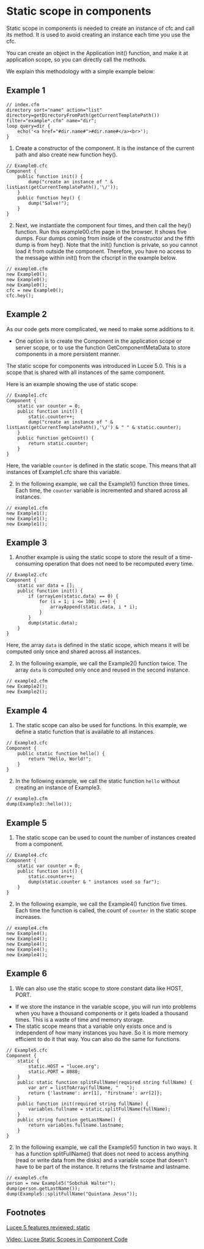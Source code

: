 <!--
{
  "title": "Static scope in components",
  "id": "static_scope",
  "categories": [
    "component",
    "scopes",
    "static"
  ],
  "description": "Static scope in components is needed to create an instance of cfc and call its method.",
  "keywords": [
    "Static scope",
    "Components",
    "Lucee",
    "Application scope",
    "Server scope",
    "GetComponentMetaData"
  ]
}
-->
# Static scope in components

Static scope in components is needed to create an instance of cfc and call its method. It is used to avoid creating an instance each time you use the cfc.

You can create an object in the Application init() function, and make it at application scope, so you can directly call the methods.

We explain this methodology with a simple example below:

## Example 1

```luceescript
// index.cfm
directory sort="name" action="list" directory=getDirectoryFromPath(getCurrentTemplatePath()) filter="example*.cfm" name="dir";
loop query=dir {
    echo('<a href="#dir.name#">#dir.name#</a><br>');
}
```

1) Create a constructor of the component. It is the instance of the current path and also create new function hey().

```luceescript
// Example0.cfc
Component {
    public function init() {
        dump("create an instance of " & listLast(getCurrentTemplatePath(),'\/'));
    }
    public function hey() {
        dump("Salve!");
    }
}
```

2) Next, we instantiate the component four times, and then call the hey() function. Run this example00.cfm page in the browser. It shows five dumps. Four dumps coming from inside of the constructor and the fifth dump is from hey(). Note that the init() function is private, so you cannot load it from outside the component. Therefore, you have no access to the message within init() from the cfscript in the example below.

```luceescript
// example0.cfm
new Example0();
new Example0();
new Example0();
cfc = new Example0();
cfc.hey();
```

## Example 2

As our code gets more complicated, we need to make some additions to it.

* One option is to create the Component in the application scope or server scope, or to use the function GetComponentMetaData to store components in a more persistent manner.

The static scope for components was introduced in Lucee 5.0. This is a scope that is shared with all instances of the same component.

Here is an example showing the use of static scope:

```luceescript
// Example1.cfc
Component {
    static var counter = 0;
    public function init() {
        static.counter++;
        dump("create an instance of " & listLast(getCurrentTemplatePath(),'\/') & " " & static.counter);
    }
    public function getCount() {
        return static.counter;
    }
}
```

Here, the variable `counter` is defined in the static scope. This means that all instances of Example1.cfc share this variable.

2) In the following example, we call the Example1() function three times. Each time, the `counter` variable is incremented and shared across all instances.

```luceescript
// example1.cfm
new Example1();
new Example1();
new Example1();
```

## Example 3

1) Another example is using the static scope to store the result of a time-consuming operation that does not need to be recomputed every time.

```luceescript
// Example2.cfc
Component {
    static var data = [];
    public function init() {
        if (arrayLen(static.data) == 0) {
            for (i = 1; i <= 100; i++) {
                arrayAppend(static.data, i * i);
            }
        }
        dump(static.data);
    }
}
```

Here, the array `data` is defined in the static scope, which means it will be computed only once and shared across all instances.

2) In the following example, we call the Example2() function twice. The array `data` is computed only once and reused in the second instance.

```luceescript
// example2.cfm
new Example2();
new Example2();
```

## Example 4

1) The static scope can also be used for functions. In this example, we define a static function that is available to all instances.

```luceescript
// Example3.cfc
Component {
    public static function hello() {
        return "Hello, World!";
    }
}
```

2) In the following example, we call the static function `hello` without creating an instance of Example3.

```luceescript
// example3.cfm
dump(Example3::hello());
```

## Example 5

1) The static scope can be used to count the number of instances created from a component.

```luceescript
// Example4.cfc
Component {
    static var counter = 0;
    public function init() {
        static.counter++;
        dump(static.counter & " instances used so far");
    }
}
```

2) In the following example, we call the Example4() function five times. Each time the function is called, the count of `counter` in the static scope increases.

```luceescript
// example4.cfm
new Example4();
new Example4();
new Example4();
new Example4();
new Example4();
```

## Example 6

1) We can also use the static scope to store constant data like HOST, PORT.

* If we store the instance in the variable scope, you will run into problems when you have a thousand components or it gets loaded a thousand times. This is a waste of time and memory storage.
* The static scope means that a variable only exists once and is independent of how many instances you have. So it is more memory efficient to do it that way. You can also do the same for functions.

```luceescript
// Example5.cfc
Component {
    static {
        static.HOST = "lucee.org";
        static.PORT = 8080;
    }
    public static function splitFullName(required string fullName) {
        var arr = listToArray(fullName, " 	");
        return {'lastname': arr[1], 'firstname': arr[2]};
    }
    public function init(required string fullName) {
        variables.fullname = static.splitFullName(fullName);
    }
    public string function getLastName() {
        return variables.fullname.lastname;
    }
}
```

2) In the following example, we call the Example5() function in two ways. It has a function splitFullName() that does not need to access anything (read or write data from the disks) and a variable scope that doesn't have to be part of the instance. It returns the firstname and lastname.

```luceescript
// example5.cfm
person = new Example5("Sobchak Walter");
dump(person.getLastName());
dump(Example5::splitFullName("Quintana Jesus"));
```

## Footnotes

[Lucee 5 features reviewed: static](https://dev.lucee.org/t/lucee-5-features-reviewed-static/433)

[Video: Lucee Static Scopes in Component Code](https://www.youtube.com/watch?v=B5ILIAbXBzo&feature=youtu.be)